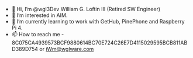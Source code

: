 - 👋 Hi, I’m @wgl3Dev William G. Loftin III (Retired SW Engineer)
- 👀 I’m interested in AIM.
- 🌱 I’m currently learning to work with GetHub, PinePhone and Raspberry Pi 4.
- 📫 How to reach me - 8C075CA4939573BCF9880614BC70E724C26E7D4115029595BCB811ABD389D754 or iWm@wglware.com

<!---
wgl3Dev/wgl3Dev is a ✨ special ✨ repository because its `README.md` (this file) appears on your GitHub profile.
You can click the Preview link to take a look at your changes.
--->

